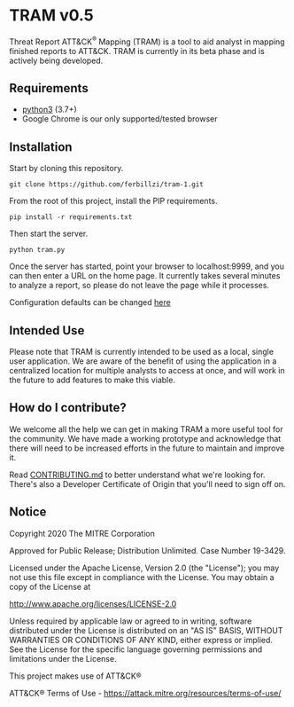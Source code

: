 # TRAM v0.5

Threat Report ATT&CK<sup>®</sup> Mapping (TRAM) is a tool to aid analyst in mapping finished reports to ATT&CK. TRAM is currently in its beta phase and is actively being developed.
​
## Requirements
- [python3](https://www.python.org/) (3.7+)
- Google Chrome is our only supported/tested browser

## Installation
Start by cloning this repository.
```
git clone https://github.com/ferbillzi/tram-1.git
```
From the root of this project, install the PIP requirements.
```
pip install -r requirements.txt
```
Then start the server.
```
python tram.py
```
Once the server has started, point your browser to localhost:9999, and you can then enter a URL on the home page.
It currently takes several minutes to analyze a report, so please do not leave the page while it processes.

Configuration defaults can be changed [here](https://github.com/mitre-attack/tram/wiki/TRAM-Configuration)

## Intended Use
Please note that TRAM is currently intended to be used as a local, single user application. We are aware of the benefit of using the application in a centralized location for multiple analysts to access at once, and will work in the future to add features to make this viable.

## How do I contribute?

We welcome all the help we can get in making TRAM a more useful tool for the community. We have made a working prototype and acknowledge that there will need to be increased efforts in the future to maintain and improve it.

Read [CONTRIBUTING.md](CONTRIBUTING.md) to better understand what we're looking for. There's also a Developer Certificate of Origin that you'll need to sign off on.
​
## Notice

Copyright 2020 The MITRE Corporation

Approved for Public Release; Distribution Unlimited. Case Number 19-3429.

Licensed under the Apache License, Version 2.0 (the "License");
you may not use this file except in compliance with the License.
You may obtain a copy of the License at

   http://www.apache.org/licenses/LICENSE-2.0
   
Unless required by applicable law or agreed to in writing, software
distributed under the License is distributed on an "AS IS" BASIS,
WITHOUT WARRANTIES OR CONDITIONS OF ANY KIND, either express or implied.
See the License for the specific language governing permissions and
limitations under the License.

This project makes use of ATT&CK®

ATT&CK® Terms of Use - https://attack.mitre.org/resources/terms-of-use/
